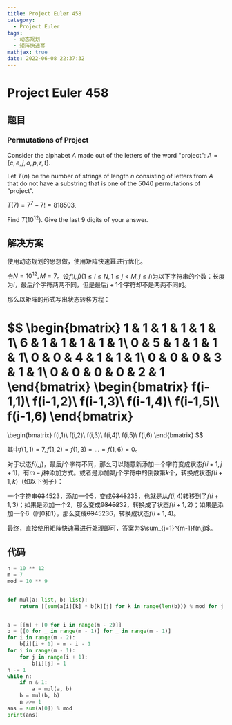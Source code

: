 ```yaml
---
title: Project Euler 458
category:
  - Project Euler
tags:
  - 动态规划
  - 矩阵快速幂
mathjax: true
date: 2022-06-08 22:37:32
---
```


<escape><!-- more --></escape>

# Project Euler 458

## 题目

### Permutations of Project

Consider the alphabet $A$ made out of the letters of the word "project": $A=\{c,e,j,o,p,r,t\}$.

Let $T(n)$ be the number of strings of length $n$ consisting of letters from $A$ that do not have a substring that is one of the $5040$ permutations of “project”.

$T(7)=7^7-7!=818503$.

Find $T(10^{12})$. Give the last $9$ digits of your answer.

## 解决方案

使用动态规划的思想做，使用矩阵快速幂进行优化。

令$N=10^{12},M=7$。设$f(i,j)(1\le i \le N,1\le j< M,j\le i)$为以下字符串的个数：长度为$i$，最后$j$个字符两两不同，但是最后$j+1$个字符却不是两两不同的。

那么以矩阵的形式写出状态转移方程：

$$
\begin{bmatrix}
1 & 1 & 1 & 1 & 1 & 1\\
6 & 1 & 1 & 1 & 1 & 1\\
0 & 5 & 1 & 1 & 1 & 1\\
0 & 0 & 4 & 1 & 1 & 1\\
0 & 0 & 0 & 3 & 1 & 1\\
0 & 0 & 0 & 0 & 2 & 1
\end{bmatrix}
\begin{bmatrix}
f(i-1,1)\\
f(i-1,2)\\
f(i-1,3)\\
f(i-1,4)\\
f(i-1,5)\\
f(i-1,6)
\end{bmatrix}
=
\begin{bmatrix}
f(i,1)\\
f(i,2)\\
f(i,3)\\
f(i,4)\\
f(i,5)\\
f(i,6)
\end{bmatrix}
$$

其中$f(1,1)=7,f(1,2)=f(1,3)=\dots=f(1,6)=0$。

对于状态$f(i,j)$，最后$j$个字符不同，那么可以随意新添加一个字符变成状态$f(i+1,j+1)$，有$m-j$种添加方式。或者是添加第$j$个字符中的倒数第$k$个，转换成状态$f(i+1,k)$（如以下例子）：

一个字符串~~03~~4523，添加一个5，变成~~0345~~235，也就是从$f(i,4)$转移到了$f(i+1,3)$；如果是添加一个2，那么变成~~03452~~32，转换成了状态$f(i+1,2)$；如果是添加一个6（同0和1），那么变成~~03~~45236，转换成状态$f(i+1,4)$。

最终，直接使用矩阵快速幂进行处理即可，答案为$\sum_{j=1}^{m-1}f(n,j)$。

## 代码

```py
n = 10 ** 12
m = 7
mod = 10 ** 9


def mul(a: list, b: list):
    return [[sum(a[i][k] * b[k][j] for k in range(len(b))) % mod for j in range(len(b[0]))] for i in range(len(a))]


a = [[m] + [0 for i in range(m - 2)]]
b = [[0 for _ in range(m - 1)] for _ in range(m - 1)]
for i in range(m - 2):
    b[i][i + 1] = m - i - 1
for i in range(m - 1):
    for j in range(i + 1):
        b[i][j] = 1
n -= 1
while n:
    if n & 1:
        a = mul(a, b)
    b = mul(b, b)
    n >>= 1
ans = sum(a[0]) % mod
print(ans)

```
